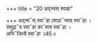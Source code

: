 +++
title = "20 अद्भ्यस् स्वाहा"

+++
अद्भ्य᳓स् स्वा᳓हा ऽषाढा᳓भ्यस् स्वा᳓हा ।  
समुद्रा᳓य स्वा᳓हा का᳓माय स्वा᳓हा ।  
अभि᳓जित्यै  स्वा᳓हा ॥45॥